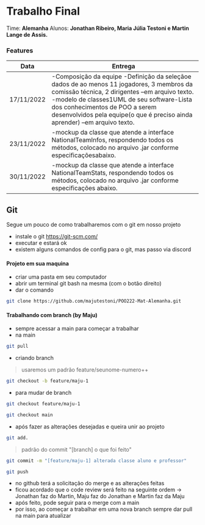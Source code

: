 # Trabalho Final
Time: **Alemanha**
Alunos: **Jonathan Ribeiro, Maria Júlia Testoni e Martin Lange de Assis.**

### Features
| Data | Entrega |
| ------ | ------ |
| 17/11/2022 | -Composição da equipe -Definição da seleçãoe dados de ao menos 11 jogadores, 3 membros da comissão técnica, 2 dirigentes  –em arquivo texto.  -modelo de classes1UML de seu software-Lista dos conhecimentos de POO a serem desenvolvidos pela equipe(o que é preciso ainda aprender) –em arquivo texto.|
| 23/11/2022 | -mockup da classe que atende a interface NationalTeamInfos, respondendo todos os métodos, colocado no arquivo .jar conforme especificaçõesabaixo.|
| 30/11/2022 | -mockup da classe que atende a interface NationalTeamStats, respondendo todos os métodos, colocado no arquivo .jar conforme especificações abaixo. |



## Git

Segue um pouco de como trabalharemos com o git em nosso projeto
- instale o git https://git-scm.com/
- executar e estará ok
- existem alguns comandos de config para o git, mas passo via discord

#### Projeto em sua maquina
- criar uma pasta em seu computador 
- abrir um terminal git bash na mesma (com o botão direito)
- dar o comando

```sh
git clone https://github.com/majutestoni/POO222-Mat-Alemanha.git
```

#### Trabalhando com branch (by Maju)
- sempre acessar a main para começar a trabalhar
- na main
```sh
git pull
```

- criando branch

> usaremos um padrão feature/seunome-numero++

```sh
git checkout -b feature/maju-1
```

- para mudar de branch
```sh
git checkout feature/maju-1
```
```sh
git checkout main
```
- após fazer as alterações desejadas e queira unir ao projeto
```sh
git add.
```
> padrão do commit "[branch] o que foi feito"
```sh
git commit -m "[feature/maju-1] alterada classe aluno e professor"
```
```sh
git push
```
- no github terá a solicitação do merge e as alterações feitas
- ficou acordado que o code review será feito na seguinte ordem -> Jonathan faz do Martin, Maju faz do Jonathan e Martin faz da Maju
- após feito, pode seguir para o merge com a main
- por isso, ao começar a trabalhar em uma nova branch sempre dar pull na main para atualizar


